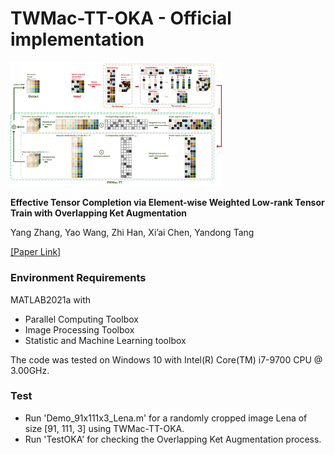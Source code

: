 # TWMac-TT-OKA - Official implementation
<img src=".\illustration\flow.png" alt="image" style="zoom:33%;" />

**Effective Tensor Completion via Element-wise Weighted Low-rank Tensor Train with Overlapping Ket Augmentation**

Yang Zhang, Yao Wang, Zhi Han, Xi’ai Chen, Yandong Tang

[[Paper Link]](https://arxiv.org/abs/2109.05736)


### Environment Requirements

MATLAB2021a with 

- Parallel Computing Toolbox
- Image Processing Toolbox
- Statistic and Machine Learning toolbox

The code was tested on Windows 10 with Intel(R) Core(TM) i7-9700 CPU @ 3.00GHz.

### Test

- Run 'Demo_91x111x3_Lena.m' for a randomly cropped image Lena of size [91, 111, 3] using TWMac-TT-OKA.
- Run 'TestOKA' for checking the Overlapping Ket Augmentation process.







